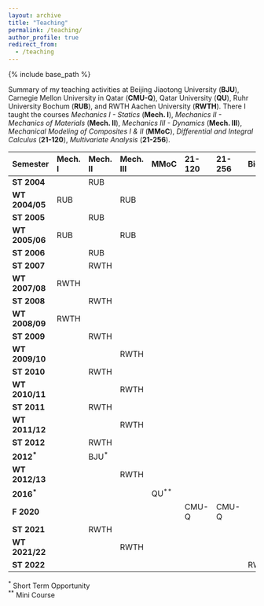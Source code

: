 ```yaml
---
layout: archive
title: "Teaching"
permalink: /teaching/
author_profile: true
redirect_from:
  - /teaching
---
```



{% include base_path %}

Summary of my teaching activities at Beijing Jiaotong University (**BJU**), Carnegie Mellon University in Qatar (**CMU-Q**), Qatar University (**QU**),
Ruhr University Bochum (**RUB**), and RWTH Aachen University (**RWTH**). There I taught the courses _Mechanics I - Statics_ (**Mech. I**), _Mechanics II - Mechanics of Materials_ (**Mech. II**), _Mechanics III - Dynamics_ (**Mech. III**), _Mechanical Modeling of Composites I & II_ (**MMoC**), _Differential and Integral Calculus_ (**21-120**), _Multivariate Analysis_ (**21-256**).

|Semester       |Mech. I |Mech. II  |Mech. III  |MMoC |21-120   |21-256 | BioSem |
|:---|:-------|:---------|:----------|:---|:---|:---|:---|
|**ST 2004**    |        |RUB       |           |             |         |       |        |
|**WT 2004/05** |RUB     |          |RUB        |             |         |       |        |
|**ST 2005**    |        |RUB       |           |             |         |       |        |
|**WT 2005/06** |RUB     |          |RUB        |             |         |       |        |
|**ST 2006**    |        |RUB       |           |             |         |       |        |
|**ST 2007**    |        |RWTH      |           |             |         |       |        |
|**WT 2007/08** |RWTH    |          |           |             |         |       |        |
|**ST 2008**    |        |RWTH      |           |             |         |       |        |
|**WT 2008/09** |RWTH    |          |           |             |         |       |        |
|**ST 2009**    |        |RWTH      |           |             |         |       |        |
|**WT 2009/10** |        |          |RWTH       |             |         |       |        |
|**ST 2010**    |        |RWTH      |           |             |         |       |        |
|**WT 2010/11** |        |          |RWTH       |             |         |       |        |
|**ST 2011**    |        |RWTH      |           |             |         |       |        |
|**WT 2011/12** |        |          |RWTH       |             |         |       |        |
|**ST 2012**    |        |RWTH      |           |             |         |       |        |
|**2012<sup>*</sup>** |  |BJU<sup>*</sup> |     |             |         |       |        |
|**WT 2012/13** |        |          |RWTH       |             |         |       |        |
|**2016<sup>*</sup>** |  |          |           |QU<sup>**</sup>  |     |       |        |
|**F 2020**     |        |          |           |             |CMU-Q    |CMU-Q  |        |
|**ST 2021**    |        |RWTH      |           |             |         |       |        |
|**WT 2021/22** |        |          |RWTH       |             |         |       |        |
|**ST 2022**    |        |          |           |             |         |       |RWTH    |


<sup>*</sup> Short Term Opportunity<br/> 
<sup>**</sup> Mini Course






